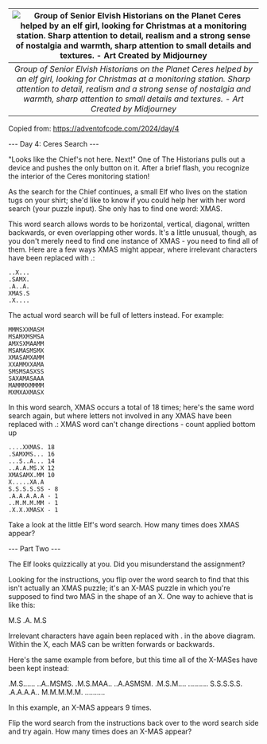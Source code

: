 

|![Group of Senior Elvish Historians on the Planet Ceres helped by an elf girl, looking for Christmas at a monitoring station. Sharp attention to detail, realism and a strong sense of nostalgia and warmth, sharp attention to small details and textures. - Art Created by Midjourney](https://media.discordapp.net/attachments/1221829775685976114/1314115720346341437/aleksandrosharky_Group_of_Senior_Elvish_Historians_on_the_Plane_8cc01137-b816-4086-acaf-c6c335210912.png?ex=67529922&is=675147a2&hm=8b85c643aedc41622b8f4fea93e42bcf211703496133b5cec5c3f267d5d5d785&=&format=webp&quality=lossless&width=585&height=585)|
|:--:|
|*Group of Senior Elvish Historians on the Planet Ceres helped by an elf girl, looking for Christmas at a monitoring station. Sharp attention to detail, realism and a strong sense of nostalgia and warmth, sharp attention to small details and textures. - Art Created by Midjourney*|

Copied from: https://adventofcode.com/2024/day/4

--- Day 4: Ceres Search ---

"Looks like the Chief's not here. Next!" One of The Historians pulls out a device and pushes the only button on it. After a brief flash, you recognize the interior of the Ceres monitoring station!

As the search for the Chief continues, a small Elf who lives on the station tugs on your shirt; she'd like to know if you could help her with her word search (your puzzle input). She only has to find one word: XMAS.

This word search allows words to be horizontal, vertical, diagonal, written backwards, or even overlapping other words. It's a little unusual, though, as you don't merely need to find one instance of XMAS - you need to find all of them. Here are a few ways XMAS might appear, where irrelevant characters have been replaced with .:
```
..X...
.SAMX.
.A..A.
XMAS.S
.X....
```

The actual word search will be full of letters instead. For example:

```
MMMSXXMASM
MSAMXMSMSA
AMXSXMAAMM
MSAMASMSMX
XMASAMXAMM
XXAMMXXAMA
SMSMSASXSS
SAXAMASAAA
MAMMMXMMMM
MXMXAXMASX
```

In this word search, XMAS occurs a total of 18 times; here's the same word search again, but where letters not involved in any XMAS have been replaced with .:
XMAS word can't change directions - count applied bottom up
``` 
....XXMAS. 18
.SAMXMS... 16
...S..A... 14
..A.A.MS.X 12
XMASAMX.MM 10
X.....XA.A
S.S.S.S.SS - 8
.A.A.A.A.A - 1
..M.M.M.MM - 1
.X.X.XMASX - 1
```


Take a look at the little Elf's word search. How many times does XMAS appear?

--- Part Two ---

The Elf looks quizzically at you. Did you misunderstand the assignment?

Looking for the instructions, you flip over the word search to find that this isn't actually an XMAS puzzle; it's an X-MAS puzzle in which you're supposed to find two MAS in the shape of an X. One way to achieve that is like this:

M.S
.A.
M.S

Irrelevant characters have again been replaced with . in the above diagram. Within the X, each MAS can be written forwards or backwards.

Here's the same example from before, but this time all of the X-MASes have been kept instead:

.M.S......
..A..MSMS.
.M.S.MAA..
..A.ASMSM.
.M.S.M....
..........
S.S.S.S.S.
.A.A.A.A..
M.M.M.M.M.
..........

In this example, an X-MAS appears 9 times.

Flip the word search from the instructions back over to the word search side and try again. How many times does an X-MAS appear?
